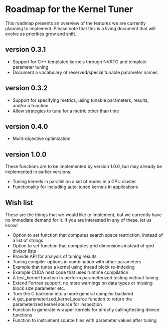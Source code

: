# Roadmap for the Kernel Tuner

This roadmap presents an overview of the features we are currently planning to
implement. Please note that this is a living document that will evolve as
priorities grow and shift.

## version 0.3.1

 * Support for C++ templated kernels through NVRTC and template parameter tuning
 * Document a vocabulary of reserved/special tunable parameter names

## version 0.3.2

 * Support for specifying metrics, using tunable parameters, results, and/or a function
 * Allow strategies to tune for a metric other than time

## version 0.4.0

 * Multi-objective optimization

## version 1.0.0

These functions are to be implemented by version 1.0.0, but may already be
implemented in earlier versions.

 * Tuning kernels in parallel on a set of nodes in a GPU cluster
 * Functionality for including auto-tuned kernels in applications

## Wish list

These are the things that we would like to implement, but we currently have no
immediate demand for it. If you are interested in any of these, let us know!

 * Option to set function that computes search space restriction, instead of a list of strings
 * Option to set function that computes grid dimensions instead of grid divisor lists
 * Provide API for analysis of tuning results
 * Tuning compiler options in combination with other parameters
 * Example that tunes a kernel using thread block re-indexing
 * Example CUDA host code that uses runtime compilation
 * A test_kernel function to perform parameterized testing without tuning
 * Extend Fortran support, no more warnings on data types or missing block size parameter etc.
 * Turn the C backend into a more general compiler backend
 * A get_parameterized_kernel_source function to return the parameterized kernel source for inspection
 * Function to generate wrapper kernels for directly calling/testing device functions
 * Function to instrument source files with parameter values after tuning
